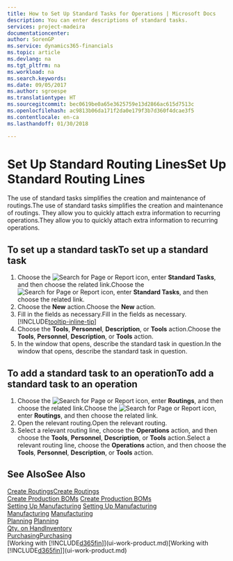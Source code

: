 ```yaml
---
title: How to Set Up Standard Tasks for Operations | Microsoft Docs
description: You can enter descriptions of standard tasks.
services: project-madeira
documentationcenter: 
author: SorenGP
ms.service: dynamics365-financials
ms.topic: article
ms.devlang: na
ms.tgt_pltfrm: na
ms.workload: na
ms.search.keywords: 
ms.date: 09/05/2017
ms.author: sgroespe
ms.translationtype: HT
ms.sourcegitcommit: bec0619be0a65e3625759e13d2866ac615d7513c
ms.openlocfilehash: ac9813b06da171f2da0e179f3b7d360f4dcae3f5
ms.contentlocale: en-ca
ms.lasthandoff: 01/30/2018

---
```

# <a name="set-up-standard-routing-lines"></a><span data-ttu-id="26ca3-103">Set Up Standard Routing Lines</span><span class="sxs-lookup"><span data-stu-id="26ca3-103">Set Up Standard Routing Lines</span></span>
<span data-ttu-id="26ca3-104">The use of standard tasks simplifies the creation and maintenance of routings.</span><span class="sxs-lookup"><span data-stu-id="26ca3-104">The use of standard tasks simplifies the creation and maintenance of routings.</span></span> <span data-ttu-id="26ca3-105">They allow you to quickly attach extra information to recurring operations.</span><span class="sxs-lookup"><span data-stu-id="26ca3-105">They allow you to quickly attach extra information to recurring operations.</span></span>

## <a name="to-set-up-a-standard-task"></a><span data-ttu-id="26ca3-106">To set up a standard task</span><span class="sxs-lookup"><span data-stu-id="26ca3-106">To set up a standard task</span></span>
1. <span data-ttu-id="26ca3-107">Choose the ![Search for Page or Report](media/ui-search/search_small.png "Search for Page or Report icon") icon, enter **Standard Tasks**, and then choose the related link.</span><span class="sxs-lookup"><span data-stu-id="26ca3-107">Choose the ![Search for Page or Report](media/ui-search/search_small.png "Search for Page or Report icon") icon, enter **Standard Tasks**, and then choose the related link.</span></span>
2. <span data-ttu-id="26ca3-108">Choose the **New** action.</span><span class="sxs-lookup"><span data-stu-id="26ca3-108">Choose the **New** action.</span></span>
3. <span data-ttu-id="26ca3-109">Fill in the fields as necessary.</span><span class="sxs-lookup"><span data-stu-id="26ca3-109">Fill in the fields as necessary.</span></span> [!INCLUDE[tooltip-inline-tip](includes/tooltip-inline-tip_md.md)]
4. <span data-ttu-id="26ca3-110">Choose the **Tools**, **Personnel**, **Description**, or **Tools** action.</span><span class="sxs-lookup"><span data-stu-id="26ca3-110">Choose the **Tools**, **Personnel**, **Description**, or **Tools** action.</span></span>
5. <span data-ttu-id="26ca3-111">In the window that opens, describe the standard task in question.</span><span class="sxs-lookup"><span data-stu-id="26ca3-111">In the window that opens, describe the standard task in question.</span></span>

## <a name="to-add-a-standard-task-to-an-operation"></a><span data-ttu-id="26ca3-112">To add a standard task to an operation</span><span class="sxs-lookup"><span data-stu-id="26ca3-112">To add a standard task to an operation</span></span>
1. <span data-ttu-id="26ca3-113">Choose the ![Search for Page or Report](media/ui-search/search_small.png "Search for Page or Report icon") icon, enter **Routings**, and then choose the related link.</span><span class="sxs-lookup"><span data-stu-id="26ca3-113">Choose the ![Search for Page or Report](media/ui-search/search_small.png "Search for Page or Report icon") icon, enter **Routings**, and then choose the related link.</span></span>
2. <span data-ttu-id="26ca3-114">Open the relevant routing.</span><span class="sxs-lookup"><span data-stu-id="26ca3-114">Open the relevant routing.</span></span>
3. <span data-ttu-id="26ca3-115">Select a relevant routing line, choose the **Operations** action, and then choose the **Tools**, **Personnel**, **Description**, or **Tools** action.</span><span class="sxs-lookup"><span data-stu-id="26ca3-115">Select a relevant routing line, choose the **Operations** action, and then choose the **Tools**, **Personnel**, **Description**, or **Tools** action.</span></span>

## <a name="see-also"></a><span data-ttu-id="26ca3-116">See Also</span><span class="sxs-lookup"><span data-stu-id="26ca3-116">See Also</span></span>  
[<span data-ttu-id="26ca3-117">Create Routings</span><span class="sxs-lookup"><span data-stu-id="26ca3-117">Create Routings</span></span>](production-how-to-create-routings.md)  
<span data-ttu-id="26ca3-118">[Create Production BOMs](production-how-to-create-production-boms.md)   </span><span class="sxs-lookup"><span data-stu-id="26ca3-118">[Create Production BOMs](production-how-to-create-production-boms.md)   </span></span>  
<span data-ttu-id="26ca3-119">[Setting Up Manufacturing](production-configure-production-processes.md) </span><span class="sxs-lookup"><span data-stu-id="26ca3-119">[Setting Up Manufacturing](production-configure-production-processes.md) </span></span>  
<span data-ttu-id="26ca3-120">[Manufacturing](production-manage-manufacturing.md)  </span><span class="sxs-lookup"><span data-stu-id="26ca3-120">[Manufacturing](production-manage-manufacturing.md)  </span></span>  
<span data-ttu-id="26ca3-121">[Planning](production-planning.md) </span><span class="sxs-lookup"><span data-stu-id="26ca3-121">[Planning](production-planning.md) </span></span>  
[<span data-ttu-id="26ca3-122">Qty. on Hand</span><span class="sxs-lookup"><span data-stu-id="26ca3-122">Inventory</span></span>](inventory-manage-inventory.md)  
[<span data-ttu-id="26ca3-123">Purchasing</span><span class="sxs-lookup"><span data-stu-id="26ca3-123">Purchasing</span></span>](purchasing-manage-purchasing.md)  
<span data-ttu-id="26ca3-124">[Working with [!INCLUDE[d365fin](includes/d365fin_md.md)]](ui-work-product.md)</span><span class="sxs-lookup"><span data-stu-id="26ca3-124">[Working with [!INCLUDE[d365fin](includes/d365fin_md.md)]](ui-work-product.md)</span></span>  

